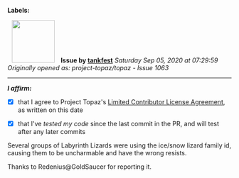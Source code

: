 **Labels:**



<a href="https://github.com/tankfest"><img src="https://avatars1.githubusercontent.com/u/37684138?v=4" width="96" height="96" hspace="10"></img></a> **Issue by [tankfest](https://github.com/tankfest)**
_Saturday Sep 05, 2020 at 07:29:59_
_Originally opened as: project-topaz/topaz - Issue 1063_

----

<!-- place 'x' mark between square [] brackets to affirm: -->
**_I affirm:_**
- [x] that I agree to Project Topaz's [Limited Contributor License Agreement](http://project-topaz.com/blob/release/CONTRIBUTOR_AGREEMENT.md), as written on this date
- [x] that I've _tested my code_ since the last commit in the PR, and will test after any later commits

Several groups of Labyrinth Lizards were using the ice/snow lizard family id, causing them to be uncharmable and have the wrong resists.

Thanks to Redenius@GoldSaucer for reporting it.
